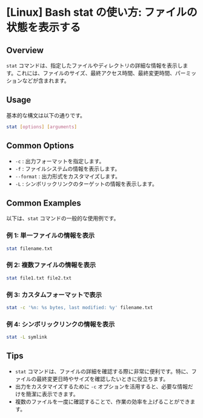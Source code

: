# [Linux] Bash stat の使い方: ファイルの状態を表示する

## Overview
`stat` コマンドは、指定したファイルやディレクトリの詳細な情報を表示します。これには、ファイルのサイズ、最終アクセス時間、最終変更時間、パーミッションなどが含まれます。

## Usage
基本的な構文は以下の通りです。

```bash
stat [options] [arguments]
```

## Common Options
- `-c` : 出力フォーマットを指定します。
- `-f` : ファイルシステムの情報を表示します。
- `--format` : 出力形式をカスタマイズします。
- `-L` : シンボリックリンクのターゲットの情報を表示します。

## Common Examples
以下は、`stat` コマンドの一般的な使用例です。

### 例 1: 単一ファイルの情報を表示
```bash
stat filename.txt
```

### 例 2: 複数ファイルの情報を表示
```bash
stat file1.txt file2.txt
```

### 例 3: カスタムフォーマットで表示
```bash
stat -c '%n: %s bytes, last modified: %y' filename.txt
```

### 例 4: シンボリックリンクの情報を表示
```bash
stat -L symlink
```

## Tips
- `stat` コマンドは、ファイルの詳細を確認する際に非常に便利です。特に、ファイルの最終変更日時やサイズを確認したいときに役立ちます。
- 出力をカスタマイズするために `-c` オプションを活用すると、必要な情報だけを簡潔に表示できます。
- 複数のファイルを一度に確認することで、作業の効率を上げることができます。